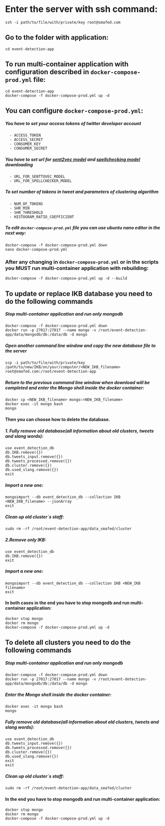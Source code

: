 # Enter the server with ssh command:
```
ssh -i path/to/file/with/private/key root@smafed.com
```
## Go to the folder with application:
```
cd event-detection-app
```
## To run multi-container application with configuration described in `docker-compose-prod.yml` file:
```
cd event-detection-app
docker-compose -f docker-compose-prod.yml up -d 
```
## You can configure ```docker-compose-prod.yml```:
##### You have to set your access tokens of twitter developer account
      - ACCESS_TOKEN
      - ACCESS_SECRET
      - CONSUMER_KEY
      - CONSUMER_SECRET
##### You have to set url for [sent2vec model](https://github.com/epfml/sent2vec#downloading-sent2vec-pre-trained-models) and [spellchecking model](https://github.com/bakwc/JamSpell#download-models) downloading
      - URL_FOR_SENTTOVEC_MODEL
      - URL_FOR_SPELLCHECKER_MODEL
##### To set number of tokens in tweet and parameters of clustering algorithm
      - NUM_OF_TOKENS
      - SHR_MIN
      - SHR_THRESHOLD
      - HISTOGRAM_RATIO_COEFFICIENT
##### To edit ```docker-compose-prod.yml``` file you can use ubuntu nano editor in the next way:
```
docker-compose -f docker-compose-prod.yml down
nano docker-compose-prod.yml
```
### After any changing in ```docker-compose-prod.yml``` or in the scripts you MUST run multi-container application with rebuilding:
```
docker-compose -f docker-compose-prod.yml up -d --build
```
## To update or replace IKB database you need to do the following commands
##### Stop multi-container application and run only mongodb
```
docker-compose -f docker-compose-prod.yml down
docker run -p 27017:27017 --name mongo -v /root/event-detection-app/data/mongodb/db:/data/db -d mongo
```
##### Open another command line window and copy the new database file to the server
```
scp -i path/to/file/with/private/key /path/to/new/IKB/on/your/computer/<NEW_IKB_filename> root@smafed.com:/root/event-detection-app
```
##### Return to the previous command line window when download will be completed and enter the Mongo shell inside the docker container:
```
docker cp <NEW_IKB_filename> mongo:<NEW_IKB_filename>
docker exec -it mongo bash
mongo
```
#### Then you can choose how to delete the database.
##### 1. Fully remove old database(all information about old clusters, tweets and slang words):
```
use event_detection_db
db.IKB.remove({})
db.tweets_input.remove({})
db.tweets_processed.remove({})
db.cluster.remove({})
db.used_slang.remove({})
exit
```
##### Import a new one:
```
mongoimport --db event_detection_db --collection IKB <NEW_IKB_filename> --jsonArray
exit
```
##### Clean up old cluster`s staff:
```
sudo rm -rf /root/event-detection-app/data_smafed/cluster
```
##### 2.Remove only IKB:
```
use event_detection_db
db.IKB.remove({})
exit
```
##### Import a new one:
```
mongoimport --db event_detection_db --collection IKB <NEW_IKB filename>
exit
```
#### In both cases in the end you have to stop mongodb and run multi-container application:
```
docker stop mongo
docker rm mongo
docker-compose -f docker-compose-prod.yml up -d
```
## To delete all clusters you need to do the following commands
##### Stop multi-container application and run only mongodb
```
docker-compose -f docker-compose-prod.yml down
docker run -p 27017:27017 --name mongo -v /root/event-detection-app/data/mongodb/db:/data/db -d mongo
```
##### Enter the Mongo shell inside the docker container:
```
docker exec -it mongo bash
mongo
```
##### Fully remove old database(all information about old clusters, tweets and slang words):
```
use event_detection_db
db.tweets_input.remove({})
db.tweets_processed.remove({})
db.cluster.remove({})
db.used_slang.remove({})
exit
exit
```
##### Clean up old cluster`s staff:
```
sudo rm -rf /root/event-detection-app/data_smafed/cluster
```
#### In the end you have to stop mongodb and run multi-container application:
```
docker stop mongo
docker rm mongo
docker-compose -f docker-compose-prod.yml up -d
```